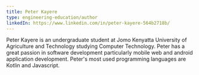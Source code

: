 ```yaml
---
title: Peter Kayere
type: engineering-education/author
linkedIn: https://www.linkedin.com/in/peter-kayere-564b2718b/
---
```


Peter Kayere is an undergraduate student at Jomo Kenyatta University of Agriculture and Technology studying Computer Technology. Peter has a great passion in software development particularly mobile web and android application development. Peter's most used programming languages are Kotlin and Javascript.
